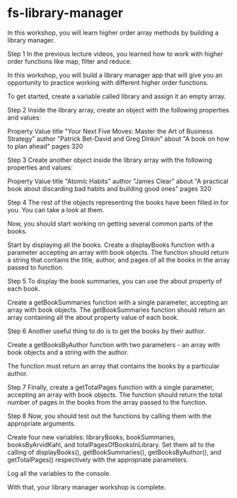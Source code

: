 # fs-library-manager

In this workshop, you will learn higher order array methods by building a library manager.

Step 1
In the previous lecture videos, you learned how to work with higher order functions like map, filter and reduce.

In this workshop, you will build a library manager app that will give you an opportunity to practice working with different higher order functions.

To get started, create a variable called library and assign it an empty array.

Step 2
Inside the library array, create an object with the following properties and values:

Property	Value
title	"Your Next Five Moves: Master the Art of Business Strategy"
author	"Patrick Bet-David and Greg Dinkin"
about	"A book on how to plan ahead"
pages	320

Step 3
Create another object inside the library array with the following properties and values:

Property	Value
title	"Atomic Habits"
author	"James Clear"
about	"A practical book about discarding bad habits and building good ones"
pages	320

Step 4
The rest of the objects representing the books have been filled in for you. You can take a look at them.

Now, you should start working on getting several common parts of the books.

Start by displaying all the books. Create a displayBooks function with a parameter accepting an array with book objects. The function should return a string that contains the title, author, and pages of all the books in the array passed to function.

Step 5
To display the book summaries, you can use the about property of each book.

Create a getBookSummaries function with a single parameter, accepting an array with book objects. The getBookSummaries function should return an array containing all the about property value of each book.

Step 6
Another useful thing to do is to get the books by their author.

Create a getBooksByAuthor function with two parameters - an array with book objects and a string with the author.

The function must return an array that contains the books by a particular author.

Step 7
Finally, create a getTotalPages function with a single parameter, accepting an array with book objects. The function should return the total number of pages in the books from the array passed to the function.

Step 8
Now, you should test out the functions by calling them with the appropriate arguments.

Create four new variables: libraryBooks, bookSummaries, booksByArvidKahl, and totalPagesOfBooksInLibrary. Set them all to the calling of displayBooks(), getBookSummaries(), getBooksByAuthor(), and getTotalPages() respectively with the appropriate parameters.

Log all the variables to the console.

With that, your library manager workshop is complete.